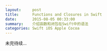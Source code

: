```yaml
---
layout:     post
title:      Functions and Closures in Swift
date:       2015-08-05 00:33:00
summary:    介绍函数和闭包在Swift中的语法
categories: Swift iOS Apple Cocoa
---
```


未完待续...